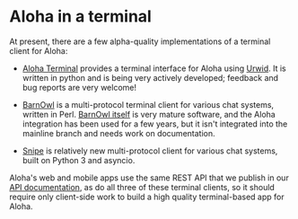 # Aloha in a terminal

At present, there are a few alpha-quality implementations of a terminal
client for Aloha:

* [Aloha Terminal](https://github.com/zulip/zulip-terminal) provides a
terminal interface for Aloha using [Urwid](http://urwid.org). It is
written in python and is being very actively developed; feedback and
bug reports are very welcome!

* [BarnOwl](https://github.com/aglasgall/barnowl/tree/zulip) is a
multi-protocol terminal client for various chat systems, written in
Perl.  [BarnOwl itself](https://barnowl.mit.edu/) is very mature
software, and the Aloha integration has been used for a few years, but
it isn't integrated into the mainline branch and needs work on
documentation.

* [Snipe](https://github.com/kcr/snipe) is relatively new
multi-protocol client for various chat systems, built on Python 3 and
asyncio.

Aloha's web and mobile apps use the same REST API that we publish in
our [API documentation](/api), as do all three of these terminal
clients, so it should require only client-side work to build a
high quality terminal-based app for Aloha.
